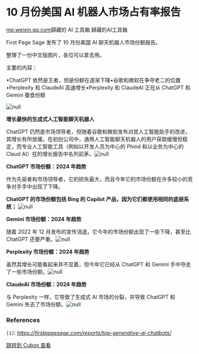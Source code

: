 10 月份美国 AI 机器人市场占有率报告
=====================

[mp.weixin.qq.com](https://mp.weixin.qq.com/s/70DwcILIKfmYbk8XHce_QA)歸藏的 AI 工具箱 歸藏的AI工具箱

First Page Sage 发布了 10 月份美国 AI 聊天机器人市场份额报告。

整理了一份中文版图片，各位可以拿去用。

主要的内容：

•ChatGPT 依然是王者，但是份额在逐渐下降•谷歌和微软在争夺老二的位置•Perplexity 和 ClaudeAI 高速增长•Perplexity 和 ClaudeAI 正在从 ChatGPT 和 Gemini 蚕食份额

![](https://cubox.pro/c/filters:no_upscale()?imageUrl=https%3A%2F%2Fmmbiz.qpic.cn%2Fmmbiz_jpg%2FfbRX0iaT8Egfspt0hb4qX3hdpnIEMxBVdo9DpGM7DXGOF3v55LpeaP8nibCGkjele2Sw4pvmYliahrsviawY0EusGw%2F640%3Fwx_fmt%3Dother%26from%3Dappmsg "null")

**增长最快的生成式人工智能聊天机器人**

ChatGPT 仍然是市场领导者，但随着谷歌和微软发布对其人工智能助手的改进，其增长有所放缓。在初创公司中，通用人工智能聊天机器人的用户获取缓慢但稳定，而专业人工智能工具（例如以开发人员为中心的 Phind 和以业务为中心的 Claud AI）在的增长报告中名列前茅。![](https://cubox.pro/c/filters:no_upscale()?imageUrl=https%3A%2F%2Fmmbiz.qpic.cn%2Fmmbiz_jpg%2FfbRX0iaT8Egfspt0hb4qX3hdpnIEMxBVdOFAiaeePT3vibbm2VAeXp7V3ovmtEobgBI3pymYd1YnjrooyFchVdmMA%2F640%3Fwx_fmt%3Dother%26from%3Dappmsg "null")

**ChatGPT 市场份额：2024 年趋势**

作为先驱者和市场领导者，它的损失最大，而且今年它的市场份额在许多较小的竞争对手手中出现了下降。

**ChatGPT 的市场份额包括 Bing 的 Copilot 产品，因为它们都使用相同的底层系统；** ![](https://cubox.pro/c/filters:no_upscale()?imageUrl=https%3A%2F%2Fmmbiz.qpic.cn%2Fmmbiz_jpg%2FfbRX0iaT8Egfspt0hb4qX3hdpnIEMxBVd1tqDIvicjicmEBCbMtN7vibZ6N9sK0VNOuw8Y71cm74M73zXBIev3EsLA%2F640%3Fwx_fmt%3Dother%26from%3Dappmsg "null")

**Gemini 市场份额：2024 年趋势**

随着 2022 年 12 月发布的宣传消退，它今年的市场份额出现了一些下降，甚至比 ChatGPT 还要严重。![](https://cubox.pro/c/filters:no_upscale()?imageUrl=https%3A%2F%2Fmmbiz.qpic.cn%2Fmmbiz_jpg%2FfbRX0iaT8Egfspt0hb4qX3hdpnIEMxBVdJSRZt8VZ3EPrjSlWmbuP0MLqAeyLiaLc2SCRFLKAMiaDJRdnWxGTSicVw%2F640%3Fwx_fmt%3Dother%26from%3Dappmsg "null")

**Perplexity 市场份额：2024 年趋势**

虽然其增长可能看起来并不显着，但今年它已经从 ChatGPT 和 Gemini 手中夺走了一些市场份额。![](https://cubox.pro/c/filters:no_upscale()?imageUrl=https%3A%2F%2Fmmbiz.qpic.cn%2Fmmbiz_jpg%2FfbRX0iaT8Egfspt0hb4qX3hdpnIEMxBVdCFfVVa0gCsxzaibLAFxfMEic4gic0IR9cWAUGmW96PcF7WtJ3dic6Thkog%2F640%3Fwx_fmt%3Dother%26from%3Dappmsg "null")

**ClaudeAI 市场份额：2024 年趋势**

与 Perplexity 一样，它导致了生成式 AI 市场的分裂，并导致 ChatGPT 和 Gemini 失去了市场份额。![](https://cubox.pro/c/filters:no_upscale()?imageUrl=https%3A%2F%2Fmmbiz.qpic.cn%2Fmmbiz_jpg%2FfbRX0iaT8Egfspt0hb4qX3hdpnIEMxBVdT8Ut8svMibBd6lu8icxwdfuTMO2cfW5yKQkRd64RFk3qhAFGh5EB10PQ%2F640%3Fwx_fmt%3Dother%26from%3Dappmsg "null")

### References

`[1]`: *https://firstpagesage.com/reports/top-generative-ai-chatbots/*

[跳转到 Cubox 查看](https://cubox.pro/my/card?id=7251601768813956822)
